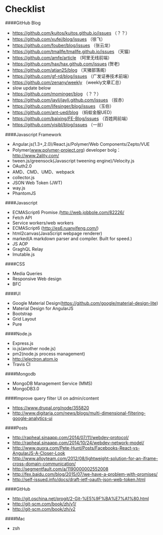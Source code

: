 Checklist
=========

####GitHub Blog
- https://github.com/kuitos/kuitos.github.io/issues   （？？）
- https://github.com/xufei/blog/issues   （徐飞）
- https://github.com/fouber/blog/issues   （张云龙）
- https://github.com/tmallfe/tmallfe.github.io/issues   （天猫）
- https://github.com/amfe/article   （阿里无线前端）
- https://github.com/hax/hax.github.com/issues   (贺老)
- https://github.com/atian25/blog   （天猪部落阁）
- https://github.com/gf-rd/blog/issues   （广发证券技术前端）
- https://github.com/zenany/weekly   （weekly文章汇总）
- slow update below
- https://github.com/mominger/blog   （？？）
- https://github.com/jayli/jayli.github.com/issues   （拔赤）
- https://github.com/lifesinger/blog/issues   （玉伯）
- https://github.com/ant-ued/blog   （蚂蚁金服UED）
- https://github.com/baixing/FE-Blog/issues   （百姓网前端）
- https://github.com/yisibl/blog/issues   （一丝）

####Javascript Framework
- Angular.js(1.3+,2.0)/React.js/Polymer/Web Components/Zepto/VUE
- Polymer(www.polymer-project.org) developer bolg：http://www.2ality.com/
- tween.js/greensock(Javascript tweening engine)/Velocity.js
- OAuth2.0
- AMD、CMD、UMD、webpack
- collector.js
- JSON Web Token (JWT)
- way.js
- PhantomJS

####Javascript
- ECMAScript6 Promise /http://web.jobbole.com/82226/
- Fetch API
- Service workers/web workers
- ECMAScript6 (http://es6.ruanyifeng.com/)
- html2canvas(JavaScript webpage renderer)
- marked(A markdown parser and compiler. Built for speed.)
- JS AOP
- GraghQL Relay
- Imutable.js

####CSS
- Media Queries
- Responsive Web design
- BFC

####UI
- Google Material Design(https://github.com/google/material-design-lite)
- Material Design for AngularJS
- Bootstrap
- Grid Layout
- Pure

####Node.js
- Express.js
- io.js(another node.js)
- pm2(node.js process management)
- http://electron.atom.io
- Travis CI

####Mongodb
- MongoDB Management Service (MMS)
- MongoDB3.0

####Improve query filter UI on admin/content
- https://www.drupal.org/node/355820
- http://www.digitaria.com/news/blogs/multi-dimensional-filtering-google-analytics-ui

####Posts
- http://rapheal.sinaapp.com/2014/07/11/webdev-protocol/
- http://rapheal.sinaapp.com/2014/10/24/webdev-network-model/
- http://www.quora.com/Pete-Hunt/Posts/Facebooks-React-vs-AngularJS-A-Closer-Look
- http://www.alloyteam.com/2012/08/lightweight-solution-for-an-iframe-cross-domain-communication/
- http://segmentfault.com/a/1190000002552008
- http://fex.baidu.com/blog/2015/07/we-have-a-problem-with-promises/
- http://self-issued.info/docs/draft-ietf-oauth-json-web-token.html

####GitHub
- http://git.oschina.net/progit/2-Git-%E5%9F%BA%E7%A1%80.html
- http://git-scm.com/book/zh/v1/
- http://git-scm.com/book/zh/v2

####Mac
- zsh
